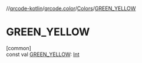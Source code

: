 //[qrcode-kotlin](../../../index.md)/[qrcode.color](../index.md)/[Colors](index.md)/[GREEN_YELLOW](-g-r-e-e-n_-y-e-l-l-o-w.md)

# GREEN_YELLOW

[common]\
const val [GREEN_YELLOW](-g-r-e-e-n_-y-e-l-l-o-w.md): [Int](https://kotlinlang.org/api/latest/jvm/stdlib/kotlin/-int/index.html)

